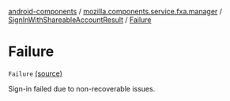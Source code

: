 [android-components](../../index.md) / [mozilla.components.service.fxa.manager](../index.md) / [SignInWithShareableAccountResult](index.md) / [Failure](./-failure.md)

# Failure

`Failure` [(source)](https://github.com/mozilla-mobile/android-components/blob/master/components/service/firefox-accounts/src/main/java/mozilla/components/service/fxa/manager/FxaAccountManager.kt#L132)

Sign-in failed due to non-recoverable issues.

